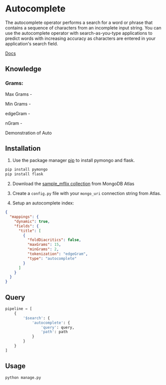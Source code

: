 # Autocomplete

The autocomplete operator performs a search for a word or phrase that contains a sequence of characters from an incomplete input string. You can use the autocomplete operator with search-as-you-type applications to predict words with increasing accuracy as characters are entered in your application's search field.

[Docs](https://docs.atlas.mongodb.com/reference/atlas-search/autocomplete/)

## Knowledge

### Grams:
Max Grams -

Min Grams -

edgeGram -

nGram -

Demonstration of Auto
## Installation

1. Use the package manager [pip](https://pip.pypa.io/en/stable/) to install pymongo and flask.

```bash
pip install pymongo
pip install flask
```

2. Download the [sample_mflix collection](https://docs.atlas.mongodb.com/sample-data/sample-mflix/) from MongoDB Atlas

3. Create a `config.py` file with your `mongo_uri` connection string from Atlas.

4. Setup an autocomplete index:

``` json
{
  "mappings": {
    "dynamic": true,
    "fields": {
      "title": [
        {
          "foldDiacritics": false,
          "maxGrams": 15,
          "minGrams": 2,
          "tokenization": "edgeGram",
          "type": "autocomplete"
        }
      ]
    }
  }
}
```

## Query

``` python
pipeline = [
    {
        '$search': {
            'autocomplete': {
                'query': query,
                'path': path
            }
        }
    }
]
```

## Usage

```bash
python manage.py
```
